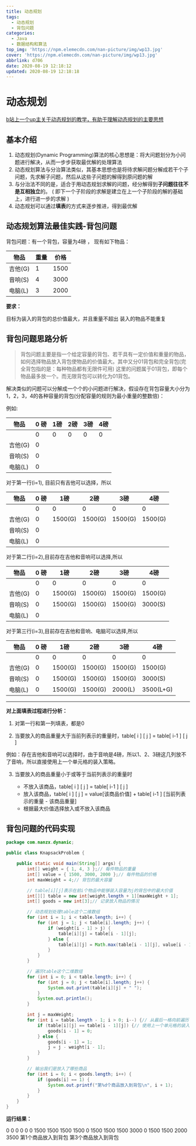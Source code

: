 ```yaml
---
title: 动态规划
tags:
  - 动态规划
  - 背包问题
categories:
  - Java
  - 数据结构和算法
top_img: 'https://npm.elemecdn.com/nan-picture/img/wp13.jpg'
cover: 'https://npm.elemecdn.com/nan-picture/img/wp13.jpg'
abbrlink: d706
date: 2020-08-19 12:18:12
updated: 2020-08-19 12:18:18
---
```


# 动态规划

[b站上一个up主关于动态规划的教学，有助于理解动态规划的主要思想](https://www.bilibili.com/video/BV18x411V7fm)

## 基本介绍

1. 动态规划(Dynamic Programming)算法的核心思想是：将大问题划分为小问题进行解决，从而一步步获取最优解的处理算法
2. 动态规划算法与分治算法类似，其基本思想也是将待求解问题分解成若干个子问题，先求解子问题，然后从这些子问题的解得到原问题的解
3. 与分治法不同的是，适合于用动态规划求解的问题，经分解得到**子问题往往不是互相独立**的。 ( 即下一个子阶段的求解是建立在上一个子阶段的解的基础上，进行进一步的求解 )
4. 动态规划可以通过**填表**的方式来逐步推进，得到最优解



## 动态规划算法最佳实践-背包问题

背包问题：有一个背包，容量为4磅 ， 现有如下物品：

| 物品    | 重量 | 价格 |
| ------- | ---- | ---- |
| 吉他(G) | 1    | 1500 |
| 音响(S) | 4    | 3000 |
| 电脑(L) | 3    | 2000 |

**要求：**

目标为装入的背包的总价值最大，并且重量不超出
装入的物品不能重复



## 背包问题思路分析

> 背包问题主要是指一个给定容量的背包、若干具有一定价值和重量的物品，如何选择物品放入背包使物品的价值最大。其中又分01背包和完全背包(完全背包指的是：每种物品都有无限件可用)
> 这里的问题属于01背包，即每个物品最多放一个。而无限背包可以转化为01背包。

解决类似的问题可以分解成一个个的小问题进行解决，假设存在背包容量大小分为1，2，3，4的各种容量的背包(分配容量的规则为最小重量的整数倍)：

例如:

| 物品    | 0 磅 | 1磅  | 2磅  | 3磅  | 4磅  |
| ------- | ---- | ---- | ---- | ---- | ---- |
|         | 0    | 0    | 0    | 0    | 0    |
| 吉他(G) | 0    |      |      |      |      |
| 音响(S) | 0    |      |      |      |      |
| 电脑(L) | 0    |      |      |      |      |

对于第一行(i=1), 目前只有吉他可以选择，所以

| 物品    | 0 磅 | 1磅     | 2磅     | 3磅     | 4磅     |
| ------- | ---- | ------- | ------- | ------- | ------- |
|         | 0    | 0       | 0       | 0       | 0       |
| 吉他(G) | 0    | 1500(G) | 1500(G) | 1500(G) | 1500(G) |
| 音响(S) | 0    |         |         |         |         |
| 电脑(L) | 0    |         |         |         |         |

对于第二行(i=2),目前存在吉他和音响可以选择,所以

| 物品    | 0 磅 | 1磅     | 2磅     | 3磅     | 4磅     |
| ------- | ---- | ------- | ------- | ------- | ------- |
|         | 0    | 0       | 0       | 0       | 0       |
| 吉他(G) | 0    | 1500(G) | 1500(G) | 1500(G) | 1500(G) |
| 音响(S) | 0    | 1500(G) | 1500(G) | 1500(G) | 3000(S) |
| 电脑(L) | 0    |         |         |         |         |

对于第三行(i=3),目前存在吉他和音响、电脑可以选择,所以

| 物品    | 0 磅 | 1磅     | 2磅     | 3磅     | 4磅       |
| ------- | ---- | ------- | ------- | ------- | --------- |
|         | 0    | 0       | 0       | 0       | 0         |
| 吉他(G) | 0    | 1500(G) | 1500(G) | 1500(G) | 1500(G)   |
| 音响(S) | 0    | 1500(G) | 1500(G) | 1500(G) | 3000(S)   |
| 电脑(L) | 0    | 1500(G) | 1500(G) | 2000(L) | 3500(L+G) |

---

**对上面填表过程进行分析：**

1. 对第一行和第一列填表，都是0

2.  当要放入的商品重量大于当前列表示的重量时，table[ i ] [ j ] = table[ i-1 ] [ j ]

   例如：存在吉他和音响可以选择时，由于音响是4磅，所以1、2、3磅这几列放不了音响，所以直接使用上一个单元格的装入策略。

3. 当要放入的商品重量小于或等于当前列表示的重量时

   - 不放入该商品，table[ i ] [ j ] = table[ i-1 ] [ j ]
   - 放入该商品，table[ i ] [ j ] = value[该商品价值] +  table[ i-1 ] [当前列表示的重量 - 该商品重量]
   - 根据最大价值选择放入或不放入该商品



## 背包问题的代码实现

```java
package com.nanzx.dynanic;

public class KnapsackProblem {

	public static void main(String[] args) {
		int[] weight = { 1, 4, 3 };// 每件物品的重量
		int[] value = { 1500, 3000, 2000 };// 每件物品的价格
		int maxWeight = 4;// 背包的最大容量

		// table[i][j]表示在前i个物品中能够装入容量为j的背包中的最大价值
		int[][] table = new int[weight.length + 1][maxWeight + 1];
		int[] goods = new int[3];// 记录放入物品的情况

		// 动态规划处理table这个二维数组
		for (int i = 1; i < table.length; i++) {
			for (int j = 1; j < table[i].length; j++) {
				if (weight[i - 1] > j) {
					table[i][j] = table[i - 1][j];
				} else {
					table[i][j] = Math.max(table[i - 1][j], value[i - 1] + table[i - 1][j - weight[i - 1]]);
				}
			}
		}

		// 遍历table这个二维数组
		for (int i = 0; i < table.length; i++) {
			for (int j = 0; j < table[i].length; j++) {
				System.out.print(table[i][j] + " ");
			}
			System.out.println();
		}

		int j = maxWeight;
		for (int i = table.length - 1; i > 0; i--) {// 从最后一格向前遍历
			if (table[i][j] == table[i - 1][j]) {// 使用上一个单元格的装入策略，说明没有装入该物品
				goods[i - 1] = 0;
			} else {
				goods[i - 1] = 1;
				j = j - weight[i - 1];
			}
		}

		// 输出我们是放入了哪些商品
		for (int i = 0; i < goods.length; i++) {
			if (goods[i] == 1) {
				System.out.printf("第%d个商品放入到背包\n", i + 1);
			}
		}
	}
}
```

**运行结果：**

0 0 0 0 0 
0 1500 1500 1500 1500 
0 1500 1500 1500 3000 
0 1500 1500 2000 3500 
第1个商品放入到背包
第3个商品放入到背包